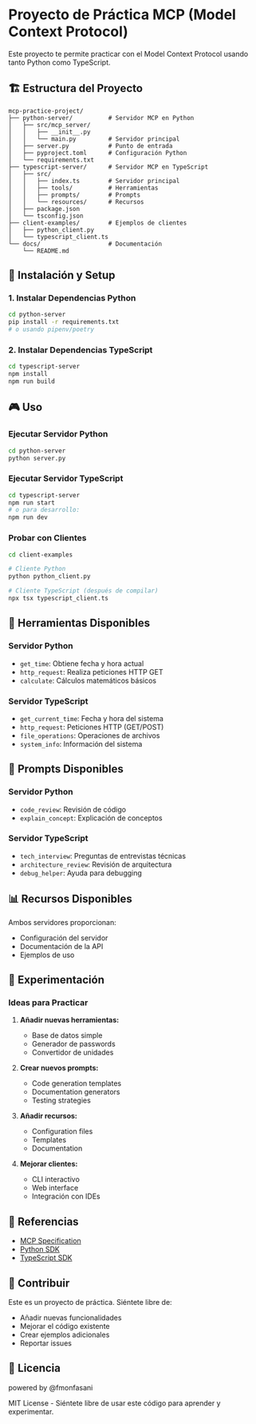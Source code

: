 # Proyecto de Práctica MCP (Model Context Protocol)

Este proyecto te permite practicar con el Model Context Protocol usando tanto Python como TypeScript.

## 🏗️ Estructura del Proyecto

```
mcp-practice-project/
├── python-server/          # Servidor MCP en Python
│   ├── src/mcp_server/
│   │   ├── __init__.py
│   │   └── main.py         # Servidor principal
│   ├── server.py           # Punto de entrada
│   ├── pyproject.toml      # Configuración Python
│   └── requirements.txt
├── typescript-server/      # Servidor MCP en TypeScript
│   ├── src/
│   │   ├── index.ts        # Servidor principal
│   │   ├── tools/          # Herramientas
│   │   ├── prompts/        # Prompts
│   │   └── resources/      # Recursos
│   ├── package.json
│   └── tsconfig.json
├── client-examples/        # Ejemplos de clientes
│   ├── python_client.py
│   └── typescript_client.ts
└── docs/                   # Documentación
    └── README.md
```

## 🚀 Instalación y Setup

### 1. Instalar Dependencias Python

```bash
cd python-server
pip install -r requirements.txt
# o usando pipenv/poetry
```

### 2. Instalar Dependencias TypeScript

```bash
cd typescript-server
npm install
npm run build
```

## 🎮 Uso

### Ejecutar Servidor Python

```bash
cd python-server
python server.py
```

### Ejecutar Servidor TypeScript

```bash
cd typescript-server
npm run start
# o para desarrollo:
npm run dev
```

### Probar con Clientes

```bash
cd client-examples

# Cliente Python
python python_client.py

# Cliente TypeScript (después de compilar)
npx tsx typescript_client.ts
```

## 🔧 Herramientas Disponibles

### Servidor Python

- `get_time`: Obtiene fecha y hora actual
- `http_request`: Realiza peticiones HTTP GET
- `calculate`: Cálculos matemáticos básicos

### Servidor TypeScript

- `get_current_time`: Fecha y hora del sistema
- `http_request`: Peticiones HTTP (GET/POST)
- `file_operations`: Operaciones de archivos
- `system_info`: Información del sistema

## 📝 Prompts Disponibles

### Servidor Python

- `code_review`: Revisión de código
- `explain_concept`: Explicación de conceptos

### Servidor TypeScript

- `tech_interview`: Preguntas de entrevistas técnicas
- `architecture_review`: Revisión de arquitectura
- `debug_helper`: Ayuda para debugging

## 📊 Recursos Disponibles

Ambos servidores proporcionan:

- Configuración del servidor
- Documentación de la API
- Ejemplos de uso

## 🧪 Experimentación

### Ideas para Practicar

1. **Añadir nuevas herramientas:**

   - Base de datos simple
   - Generador de passwords
   - Convertidor de unidades

2. **Crear nuevos prompts:**

   - Code generation templates
   - Documentation generators
   - Testing strategies

3. **Añadir recursos:**

   - Configuration files
   - Templates
   - Documentation

4. **Mejorar clientes:**
   - CLI interactivo
   - Web interface
   - Integración con IDEs

## 📖 Referencias

- [MCP Specification](https://spec.modelcontextprotocol.io/)
- [Python SDK](https://github.com/modelcontextprotocol/python-sdk)
- [TypeScript SDK](https://github.com/modelcontextprotocol/typescript-sdk)

## 🤝 Contribuir

Este es un proyecto de práctica. Siéntete libre de:

- Añadir nuevas funcionalidades
- Mejorar el código existente
- Crear ejemplos adicionales
- Reportar issues

## 📄 Licencia

powered by @fmonfasani

MIT License - Siéntete libre de usar este código para aprender y experimentar.
